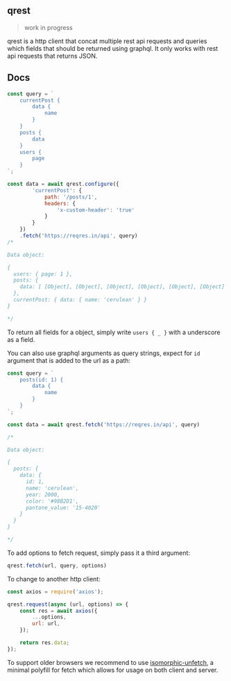 ## qrest

> work in progress

qrest is a http client that concat multiple rest api requests and queries which fields that should be returned using graphql. It only works with rest api requests that returns JSON.

## Docs

```js
const query = `
    currentPost {
        data {
            name
        }
    }
    posts {
        data
    }
    users {
        page
    }
`;

const data = await qrest.configure({
        'currentPost': {
            path: '/posts/1',
            headers: {
                'x-custom-header': 'true'
            }
        }
    })
    .fetch('https://reqres.in/api', query)
/*

Data object:

{
  users: { page: 1 },
  posts: {
    data: [ [Object], [Object], [Object], [Object], [Object], [Object] ]
  },
  currentPost: { data: { name: 'cerulean' } }
}

*/
```

To return all fields for a object, simply write `users { _ }` with a underscore as a field.

You can also use graphql arguments as query strings, expect for `id` argument that is added to the url as a path:

```js
const query = `
    posts(id: 1) {
        data {
            name
        }
    }
`;

const data = await qrest.fetch('https://reqres.in/api', query)

/*

Data object:

{
  posts: {
    data: {
      id: 1,
      name: 'cerulean',
      year: 2000,
      color: '#98B2D1',
      pantone_value: '15-4020'
    }
  }
}

*/
```

To add options to fetch request, simply pass it a third argument:

```js
qrest.fetch(url, query, options)
```

To change to another http client:

```js
const axios = require('axios');

qrest.request(async (url, options) => {
    const res = await axios({
        ...options,
        url: url,
    });

    return res.data;
});
```

To support older browsers we recommend to use [isomorphic-unfetch](https://github.com/developit/unfetch/tree/master/packages/isomorphic-unfetch), a minimal polyfill for fetch which allows for usage on both client and server.